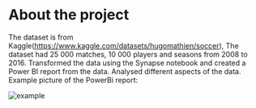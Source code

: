# About the project
The dataset is from Kaggle(https://www.kaggle.com/datasets/hugomathien/soccer), The dataset had 25 000 matches, 10 000 players and seasons from 2008 to 2016. 
Transformed the data using the Synapse notebook and created a Power BI report from the data. Analysed different aspects of the data.
Example picture of the PowerBi report:

![example](https://github.com/RoniKarppinen/Data_analysis/assets/112978163/41ce0508-be55-49c8-8e0a-c9ab1e1e4cda)
